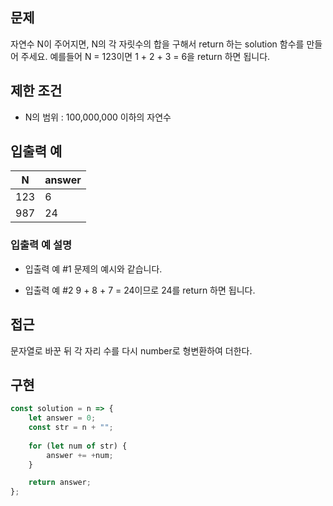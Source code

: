 ## 문제

자연수 N이 주어지면, N의 각 자릿수의 합을 구해서 return 하는 solution 함수를 만들어 주세요.
예를들어 N = 123이면 1 + 2 + 3 = 6을 return 하면 됩니다.

## 제한 조건

- N의 범위 : 100,000,000 이하의 자연수

## 입출력 예

| N   | answer |
| --- | ------ |
| 123 | 6      |
| 987 | 24     |

### 입출력 예 설명
- 입출력 예 #1
문제의 예시와 같습니다.

- 입출력 예 #2
9 + 8 + 7 = 24이므로 24를 return 하면 됩니다.

## 접근

문자열로 바꾼 뒤 각 자리 수를 다시 number로 형변환하여 더한다.

## 구현

```js
const solution = n => {
    let answer = 0;
    const str = n + "";
    
    for (let num of str) {
        answer += +num;
    }

    return answer;
};
```